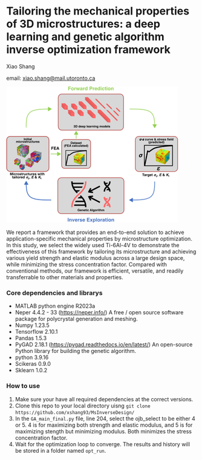 # Tailoring the mechanical properties of 3D microstructures: a deep learning and genetic algorithm inverse optimization framework

Xiao Shang

email: xiao.shang@mail.utoronto.ca

![TheFrmework](https://github.com/xshang93/MsInverseDesign/blob/main/figures/abstract.png)

We report a framework that provides an end-to-end solution to achieve application-specific mechanical properties by microstructure optimization. In this study, we select the widely used Ti-6Al-4V to demonstrate the effectiveness of this framework by tailoring its microstructure and achieving various yield strength and elastic modulus across a large design space, while minimizing the stress concentration factor. Compared with conventional methods, our framework is efficient, versatile, and readily transferrable to other materials and properties.

### Core dependencies and librarys

- MATLAB python engine R2023a
- Neper 4.4.2 - 33 (https://neper.info/) A free / open source software package for polycrystal generation and meshing.
- Numpy 1.23.5 
- Tensorflow 2.10.1
- Pandas 1.5.3
- PyGAD 2.18.1 (https://pygad.readthedocs.io/en/latest/) An open-source Python library for building the genetic algorithm.
- python 3.9.16
- Scikeras 0.9.0
- Sklearn 1.0.2

### How to use
1. Make sure your have all required dependencies at the correct versions.
2. Clone this repo to your local directory uisng ```git clone https://github.com/xshang93/MsInverseDesign/```
3. In the ```GA_main_final.py``` file, line 204, select the ojb_select to be either 4 or 5. 4 is for maximizing both strength and elastic modulus, and 5 is for maximizing stength but minimizing modulus. Both minimizes the stress concentration factor.
4. Wait for the optimization loop to converge. The results and history will be stored in a folder named ```opt_run```.
